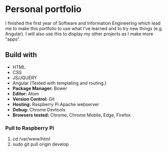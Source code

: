# Personal portfolio
I finished the first year of Software and Information Engineering which lead me to make this portfolio to use what I've learned and to try new things (e.g. Angular).
I will also use this to display my other projects as I make more "apps".

## Build with
* HTML
* CSS
* JS/JQUERY
* Angular (Tested with templating and routing.)
* **Package Manager:** Bower
* **Editor:** Atom
* **Version Control:** Git
* **Hosting:** Raspberry Pi Apache webserver
* **Debug:** Chrome Devtools
* **Browsers tested:** Chrome, Chrome Mobile, Edge, Firefox

### Pull to Raspberry Pi
1. cd /var/www/html
2. sudo git pull origin develop
